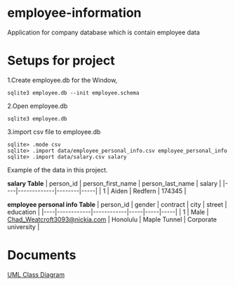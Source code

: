 # employee-information
Application for company database
which is contain employee data

# Setups for project

1.Create employee.db for the Window,
```
sqlite3 employee.db --init employee.schema
```
2.Open employee.db
```
sqlite3 employee.db
```
3.import csv file to employee.db
```
sqlite> .mode csv
sqlite> .import data/employee_personal_info.csv employee_personal_info
sqlite> .import data/salary.csv salary
```

Example of the data in this project.

**salary Table**
| person_id | person_first_name | person_last_name | salary | 
|----|-------------|--------|-----|
| 1 | Aiden | Redfern | 174345 |

**employee personal info Table**
| person_id | gender | contract | city | street | education |
|----|------------|------------|-----|-----|-----|
| 1 | Male | Chad_Weatcroft3093@nickia.com | Honolulu | Maple Tunnel | Corporate university |

# Documents

[UML Class Diagram](https://github.com/SoravitPete/employee-information/wiki/UML-Class-Diagram)  
